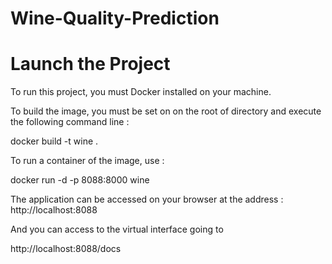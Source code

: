 # Wine-Quality-Prediction

# Launch the Project
To run this project, you must Docker installed on your machine.

To build the image, you must be set on on the root of directory and execute the following command line : 

docker build -t wine .

To run a container of the image, use : 

docker run -d -p 8088:8000 wine


The application can be accessed on your browser at the address : 
http://localhost:8088

And you can access to the virtual interface going to 

http://localhost:8088/docs